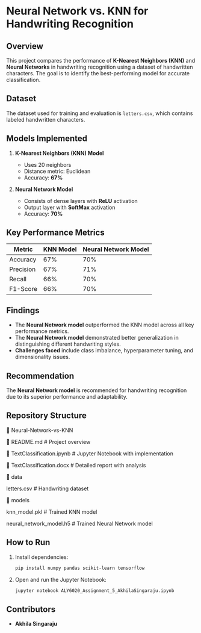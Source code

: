 # Neural Network vs. KNN for Handwriting Recognition

## Overview
This project compares the performance of **K-Nearest Neighbors (KNN)** and **Neural Networks** in handwriting recognition using a dataset of handwritten characters. The goal is to identify the best-performing model for accurate classification.

## Dataset
The dataset used for training and evaluation is `letters.csv`, which contains labeled handwritten characters.

## Models Implemented
1. **K-Nearest Neighbors (KNN) Model**  
   - Uses 20 neighbors  
   - Distance metric: Euclidean  
   - Accuracy: **67%**  

2. **Neural Network Model**  
   - Consists of dense layers with **ReLU** activation  
   - Output layer with **SoftMax** activation  
   - Accuracy: **70%**  

## Key Performance Metrics
| Metric       | KNN Model | Neural Network Model |
|-------------|----------|---------------------|
| Accuracy    | 67%      | 70%                 |
| Precision   | 67%      | 71%                 |
| Recall      | 66%      | 70%                 |
| F1-Score    | 66%      | 70%                 |

## Findings
- The **Neural Network model** outperformed the KNN model across all key performance metrics.
- The **Neural Network model** demonstrated better generalization in distinguishing different handwriting styles.
- **Challenges faced** include class imbalance, hyperparameter tuning, and dimensionality issues.

## Recommendation
The **Neural Network model** is recommended for handwriting recognition due to its superior performance and adaptability.

## Repository Structure

📂 Neural-Network-vs-KNN

📄 README.md  # Project overview

📄 TextClassification.ipynb  # Jupyter Notebook with implementation

📄 TextClassification.docx  # Detailed report with analysis

📂 data

letters.csv  # Handwriting dataset

📂 models

knn_model.pkl  # Trained KNN model

neural_network_model.h5  # Trained Neural Network model


## How to Run
1. Install dependencies:  
   ```bash
   pip install numpy pandas scikit-learn tensorflow
   ```
2. Open and run the Jupyter Notebook:
   ```bash
   jupyter notebook ALY6020_Assignment_5_AkhilaSingaraju.ipynb
   ```

## Contributors
- **Akhila Singaraju**
